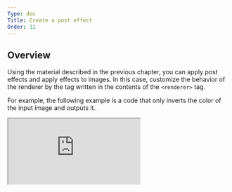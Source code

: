 ```yaml
---
Type: doc
Title: Create a post effect
Order: 12
---
```


## Overview

Using the material described in the previous chapter, you can apply post effects and apply effects to images.
In this case, customize the behavior of the renderer by the tag written in the contents of the `<renderer>` tag.

For example, the following example is a code that only inverts the color of the input image and outputs it.

<iframe class = "editor" src = "https://grimoiregl.github.io/grimoire.gl-example#t12-01" allowfllscreen> </ iframe>

### What is in the renderer tag

The contents of the contents of the renderer tag are mainly classified into two.

* Renderer - a tag representing the task of rendering as \ *
* Texture-buffer / render-buffer Tag that represents the texture for the render destination

For example, in the above example, the `<renderer>` tag is described as follows.

```xml
<Renderer>
  <Texture-buffer name = "bb1" />
  <Render-quad material = "new (render-image)" source = "./ img 2.jpg" out = "bb 1" />
  <Render-quad material = "new (negate)" source = "backbuffer (bb 1)" />
</ Renderer>
```

#### texture-buffer tag

The `<texture-buffer>` tag means the color buffer associated with the renderer. Define a texture for the back buffer associated with a specific name with the `name` attribute.
The texture registered with this tag can be passed from the tag side to the variable of type `sampler2D` in the rendering done by this renderer by` backbuffer (texture-buffer name) `.


#### render-quad tag

The `<render-quad>` tag is one of the renderer's tasks, drawing with the material with the `quad` element specified. When an `out` element is specified, it draws on that target.
